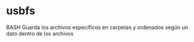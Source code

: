 # usbfs
BASH Guarda los archivos específicos en carpetas y ordenados según un dato dentro de los archivos

